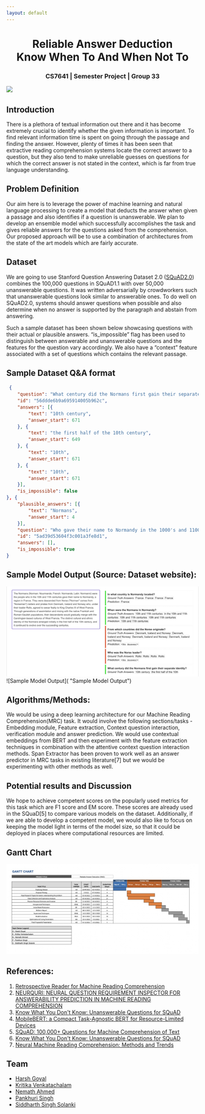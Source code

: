 ```yaml
---
layout: default
---
```


<!-- ![Banner](assets/biscuit.png)


**[Biscuit](http://sblisesivdin.github.io/biscuit)** is a single-page responsive Jekyll theme. This is the most simple and still-good-looking Jekyll theme that you can find.  -->


<h1 style="text-align: center;">Reliable Answer Deduction <br />  Know When To And When Not To</h1>

<h3 style="text-align: center;">CS7641 | Semester Project | Group 33</h3>

[<img src="https://s18955.pcdn.co/wp-content/uploads/2018/02/github.png" width="25"/>](https://github.com/user/repository/subscription)

## Introduction

There is a plethora of textual information out there and it has become extremely crucial to identify whether the given information is important. To find relevant information time is spent on going through the passage and finding the answer. However, plenty of times it has been seen that extractive reading comprehension systems locate the correct answer to a question, but they also tend to make unreliable guesses on questions for which the correct answer is not stated in the context, which is far from true language understanding.

## Problem Definition

Our aim here is to leverage the power of machine learning and natural language processing to create a model that deducts the answer when given a passage and also identifies if a question is unanswerable. We plan to develop an ensemble model which successfully accomplishes the task and gives reliable answers for the questions asked from the comprehension. Our proposed approach will be to use a combination of architectures from the state of the art models which are fairly accurate.  



## Dataset
We are going to use Stanford Question Answering Dataset 2.0 ([SQuAD2.0](https://rajpurkar.github.io/SQuAD-explorer/)) combines the 100,000 questions in SQuAD1.1 with over 50,000 unanswerable questions. It was written adversarially by crowdworkers such that unanswerable questions look similar to answerable ones. To do well on SQuAD2.0, systems should answer questions when possible and also determine when no answer is supported by the paragraph and abstain from answering. 


Such a sample dataset has been shown below showcasing questions with their actual or plausible answers. “is_impossible” flag has been used to distinguish between answerable and unanswerable questions and the features for the question vary accordingly. We also have a “context” feature associated with a set of questions which contains the relevant passage. 


## Sample Dataset Q&A format

```json
 {
    "question": "What century did the Normans first gain their separate identity?",
    "id": "56ddde6b9a695914005b962c",
    "answers": [{
        "text": "10th century",
        "answer_start": 671
    }, {
        "text": "the first half of the 10th century",
        "answer_start": 649
    }, {
        "text": "10th",
        "answer_start": 671
    }, {
        "text": "10th",
        "answer_start": 671
    }],
    "is_impossible": false
}, {
    "plausible_answers": [{
        "text": "Normans",
        "answer_start": 4
    }],
    "question": "Who gave their name to Normandy in the 1000's and 1100's",
    "id": "5ad39d53604f3c001a3fe8d1",
    "answers": [],
    "is_impossible": true
}

```
## Sample Model Output (Source: Dataset website):

![Sample Model Output](https://github.com/nemathahmed/answer_deduction/blob/gh-pages/assets/q_a.jpeg "Sample Model Output")
![Sample Model Output]( "Sample Model Output")



## Algorithms/Methods:
We would be using a deep learning architecture for our Machine Reading Comprehension(MRC) task. It would involve the following sections/tasks -
Embedding module, Feature extraction, Context question interaction, verification module and answer prediction. 
We would use contextual embeddings from BERT and then experiment with the feature extraction techniques in combination with the attentive context question interaction methods. Span Extractor has been proven to work well as an answer predictor in MRC tasks in existing literature[7] but we would be experimenting with other methods as well.

## Potential results and Discussion
We hope to achieve competent scores on the popularly used metrics for this task which are F1 score and EM score. These scores are already used in the SQuaD[5] to compare various models on the dataset. Additionally, if we are able to develop a competent model, we would also like to focus on keeping the model light in terms of the model size, so that it could be deployed in places where computational resources are limited.

## Gantt Chart
![Gantt Chart](https://github.com/nemathahmed/answer_deduction/blob/gh-pages/assets/gantt.jpeg "Gantt Chart")

## References:

1. [Retrospective Reader for Machine Reading Comprehension](https://arxiv.org/abs/2001.09694) 
2. [NEURQURI: NEURAL QUESTION REQUIREMENT INSPECTOR FOR ANSWERABILITY PREDICTION IN MACHINE READING COMPREHENSION](https://openreview.net/pdf?id=ryxgsCVYPr)
3. [Know What You Don't Know: Unanswerable Questions for SQuAD](https://arxiv.org/abs/1806.03822) 
4. [MobileBERT: a Compact Task-Agnostic BERT for Resource-Limited Devices](https://arxiv.org/pdf/2004.02984)
5. [SQuAD: 100,000+ Questions for Machine Comprehension of Text](https://arxiv.org/pdf/1606.05250.pdf)
6. [Know What You Don't Know: Unanswerable Questions for SQuAD](https://arxiv.org/abs/1806.03822) 
7. [Neural Machine Reading Comprehension: Methods and Trends](https://arxiv.org/abs/1907.01118) 


## Team


* [Harsh Goyal](mailto:hgoyal34@gatech.edu)
* [Kritika Venkatachalam](mailto:kvenkata8@gatech.edu)
* [Nemath Ahmed](mailto:nshaik6@gatech.edu) 
* [Pankhuri Singh](mailto:psingh374@gatech.edu)
* [Siddharth Singh Solanki](mailto:siddharth.solanki@gatech.edu)

<!-- ### Files

* `_config.yml`            : Main configuration file.
* `index.md`               : Website page (for now, this page).
* `_includes/head.html`    : File to add custom code to `<head>` section.
* `_includes/scripts.html` : File to add custom code before `</body>`. You can change footer at here.
* `_sass` folder           : Related scss files can be found at this folder.
* `css/main.csss`          : Main scss file.
* `README.md`              : A simple readme file.

## Example tag usage

## Header 1
### Header 2
#### Header 3
**bold**
*italic*

> blockquotes

~~~python
import os,time
print ("Biscuit")
~~~

## Licence and Author Information

Biscuit is derived from currently deprecated theme [Solo](http://github.com/chibicode/solo). The development of Biscuit is maintained by [Sefer Bora Lisesivdin](https://lrgresearch.org/bora).

Biscuit and the previous code where Biscuit is derived are distributed with [MIT license](https://github.com/sblisesivdin/biscuit/blob/gh-pages/LICENSE).
 -->
